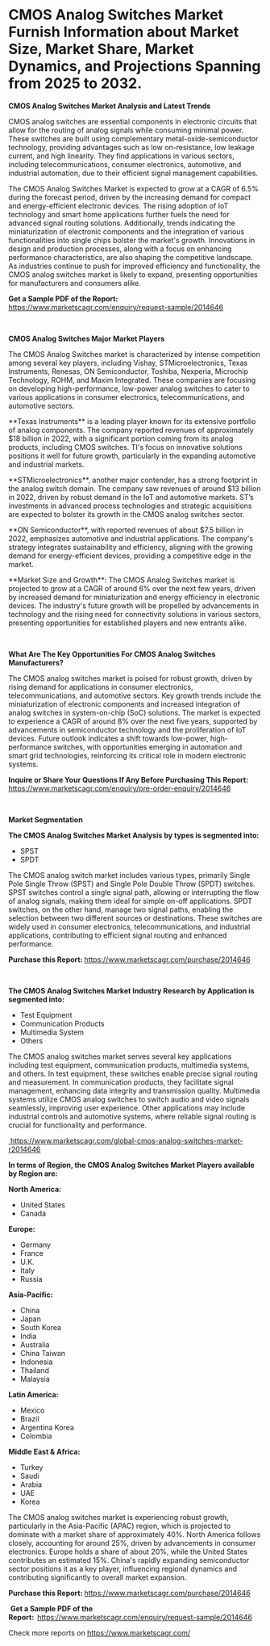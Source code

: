 <p><h1>CMOS Analog Switches Market Furnish Information about Market Size, Market Share, Market Dynamics, and Projections Spanning from 2025 to 2032.</h1></p><p><strong>CMOS Analog Switches Market Analysis and Latest Trends</strong></p>
<p><p>CMOS analog switches are essential components in electronic circuits that allow for the routing of analog signals while consuming minimal power. These switches are built using complementary metal-oxide-semiconductor technology, providing advantages such as low on-resistance, low leakage current, and high linearity. They find applications in various sectors, including telecommunications, consumer electronics, automotive, and industrial automation, due to their efficient signal management capabilities.</p><p>The CMOS Analog Switches Market is expected to grow at a CAGR of 6.5% during the forecast period, driven by the increasing demand for compact and energy-efficient electronic devices. The rising adoption of IoT technology and smart home applications further fuels the need for advanced signal routing solutions. Additionally, trends indicating the miniaturization of electronic components and the integration of various functionalities into single chips bolster the market's growth. Innovations in design and production processes, along with a focus on enhancing performance characteristics, are also shaping the competitive landscape. As industries continue to push for improved efficiency and functionality, the CMOS analog switches market is likely to expand, presenting opportunities for manufacturers and consumers alike.</p></p>
<p><strong>Get a Sample PDF of the Report:&nbsp;</strong> <a href="https://www.marketscagr.com/enquiry/request-sample/2014646?utm_campaign=3368&utm_medium=2&utm_source=Github&utm_content=ia&utm_term=29032025&utm_id=cmos-analog-switches">https://www.marketscagr.com/enquiry/request-sample/2014646</a></p>
<p>&nbsp;</p>
<p><strong>CMOS Analog Switches Major Market Players</strong></p>
<p><p>The CMOS Analog Switches market is characterized by intense competition among several key players, including Vishay, STMicroelectronics, Texas Instruments, Renesas, ON Semiconductor, Toshiba, Nexperia, Microchip Technology, ROHM, and Maxim Integrated. These companies are focusing on developing high-performance, low-power analog switches to cater to various applications in consumer electronics, telecommunications, and automotive sectors.</p><p>**Texas Instruments** is a leading player known for its extensive portfolio of analog components. The company reported revenues of approximately $18 billion in 2022, with a significant portion coming from its analog products, including CMOS switches. TI's focus on innovative solutions positions it well for future growth, particularly in the expanding automotive and industrial markets.</p><p>**STMicroelectronics**, another major contender, has a strong footprint in the analog switch domain. The company saw revenues of around $13 billion in 2022, driven by robust demand in the IoT and automotive markets. ST’s investments in advanced process technologies and strategic acquisitions are expected to bolster its growth in the CMOS analog switches sector.</p><p>**ON Semiconductor**, with reported revenues of about $7.5 billion in 2022, emphasizes automotive and industrial applications. The company's strategy integrates sustainability and efficiency, aligning with the growing demand for energy-efficient devices, providing a competitive edge in the market.</p><p>**Market Size and Growth**: The CMOS Analog Switches market is projected to grow at a CAGR of around 6% over the next few years, driven by increased demand for miniaturization and energy efficiency in electronic devices. The industry's future growth will be propelled by advancements in technology and the rising need for connectivity solutions in various sectors, presenting opportunities for established players and new entrants alike.</p></p>
<p>&nbsp;</p>
<p><strong>What Are The Key Opportunities For CMOS Analog Switches Manufacturers?</strong></p>
<p><p>The CMOS analog switches market is poised for robust growth, driven by rising demand for applications in consumer electronics, telecommunications, and automotive sectors. Key growth trends include the miniaturization of electronic components and increased integration of analog switches in system-on-chip (SoC) solutions. The market is expected to experience a CAGR of around 8% over the next five years, supported by advancements in semiconductor technology and the proliferation of IoT devices. Future outlook indicates a shift towards low-power, high-performance switches, with opportunities emerging in automation and smart grid technologies, reinforcing its critical role in modern electronic systems.</p></p>
<p><strong>Inquire or Share Your Questions If Any Before Purchasing This Report:</strong> <a href="https://www.marketscagr.com/enquiry/pre-order-enquiry/2014646?utm_campaign=3368&utm_medium=2&utm_source=Github&utm_content=ia&utm_term=29032025&utm_id=cmos-analog-switches">https://www.marketscagr.com/enquiry/pre-order-enquiry/2014646</a></p>
<p>&nbsp;</p>
<p><strong>Market Segmentation</strong></p>
<p><strong>The CMOS Analog Switches Market Analysis by types is segmented into:</strong></p>
<p><ul><li>SPST</li><li>SPDT</li></ul></p>
<p><p>The CMOS analog switch market includes various types, primarily Single Pole Single Throw (SPST) and Single Pole Double Throw (SPDT) switches. SPST switches control a single signal path, allowing or interrupting the flow of analog signals, making them ideal for simple on-off applications. SPDT switches, on the other hand, manage two signal paths, enabling the selection between two different sources or destinations. These switches are widely used in consumer electronics, telecommunications, and industrial applications, contributing to efficient signal routing and enhanced performance.</p></p>
<p><strong>Purchase this Report:&nbsp;</strong><a href="https://www.marketscagr.com/purchase/2014646?utm_campaign=3368&utm_medium=2&utm_source=Github&utm_content=ia&utm_term=29032025&utm_id=cmos-analog-switches">https://www.marketscagr.com/purchase/2014646</a></p>
<p>&nbsp;</p>
<p><strong>The CMOS Analog Switches Market Industry Research by Application is segmented into:</strong></p>
<p><ul><li>Test Equipment</li><li>Communication Products</li><li>Multimedia System</li><li>Others</li></ul></p>
<p><p>The CMOS analog switches market serves several key applications including test equipment, communication products, multimedia systems, and others. In test equipment, these switches enable precise signal routing and measurement. In communication products, they facilitate signal management, enhancing data integrity and transmission quality. Multimedia systems utilize CMOS analog switches to switch audio and video signals seamlessly, improving user experience. Other applications may include industrial controls and automotive systems, where reliable signal routing is crucial for functionality and performance.</p></p>
<p><a href="https://www.marketscagr.com/global-cmos-analog-switches-market-r2014646?utm_campaign=3368&utm_medium=2&utm_source=Github&utm_content=ia&utm_term=29032025&utm_id=cmos-analog-switches">&nbsp;https://www.marketscagr.com/global-cmos-analog-switches-market-r2014646</a></p>
<p><strong>In terms of Region, the CMOS Analog Switches Market Players available by Region are:</strong></p>
<p>
    <p> <strong> North America: </strong>
        <ul>
            <li>United States</li>
            <li>Canada</li>
        </ul>
        </p> 
    <p> <strong> Europe: </strong>
        <ul>
            <li>Germany</li>
            <li>France</li>
            <li>U.K.</li>
            <li>Italy</li>
            <li>Russia</li>
        </ul>
        </p> 
    <p> <strong> Asia-Pacific: </strong>
        <ul>
            <li>China</li>
            <li>Japan</li>
            <li>South Korea</li>
            <li>India</li>
            <li>Australia</li>
            <li>China Taiwan</li>
            <li>Indonesia</li>
            <li>Thailand</li>
            <li>Malaysia</li>
        </ul>
        </p> 
    <p> <strong> Latin America: </strong>
        <ul>
            <li>Mexico</li>
            <li>Brazil</li>
            <li>Argentina Korea</li>
            <li>Colombia</li>
        </ul>
        </p> 
    <p> <strong> Middle East & Africa: </strong>
        <ul>
            <li>Turkey</li>
            <li>Saudi</li>
            <li>Arabia</li>
            <li>UAE</li>
            <li>Korea</li>
        </ul>
    </p>
    </p>
<p><p>The CMOS analog switches market is experiencing robust growth, particularly in the Asia-Pacific (APAC) region, which is projected to dominate with a market share of approximately 40%. North America follows closely, accounting for around 25%, driven by advancements in consumer electronics. Europe holds a share of about 20%, while the United States contributes an estimated 15%. China's rapidly expanding semiconductor sector positions it as a key player, influencing regional dynamics and contributing significantly to overall market expansion.</p></p>
<p><strong>Purchase this Report: </strong><a href="https://www.marketscagr.com/purchase/2014646?utm_campaign=3368&utm_medium=2&utm_source=Github&utm_content=ia&utm_term=29032025&utm_id=cmos-analog-switches">https://www.marketscagr.com/purchase/2014646</a></p>
<p>&nbsp;<strong>Get a Sample PDF of the Report:&nbsp;&nbsp;</strong><a href="https://www.marketscagr.com/enquiry/request-sample/2014646?utm_campaign=3368&utm_medium=2&utm_source=Github&utm_content=ia&utm_term=29032025&utm_id=cmos-analog-switches">https://www.marketscagr.com/enquiry/request-sample/2014646</a></p>
<p><strong></strong></p>
<p>Check more reports on <a href="https://www.marketscagr.com/?utm_campaign=3368&utm_medium=2&utm_source=Github&utm_content=ia&utm_term=29032025&utm_id=cmos-analog-switches">https://www.marketscagr.com/</a></p>